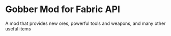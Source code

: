 # Gobber Mod for Fabric API

A mod that provides new ores, powerful tools and weapons, and many other useful items

